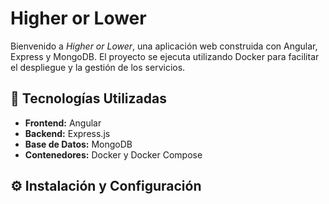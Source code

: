 # Higher or Lower

Bienvenido a *Higher or Lower*, una aplicación web construida con Angular, Express y MongoDB. El proyecto se ejecuta utilizando Docker para facilitar el despliegue y la gestión de los servicios.

## 🚀 Tecnologías Utilizadas
- **Frontend:** Angular
- **Backend:** Express.js
- **Base de Datos:** MongoDB
- **Contenedores:** Docker y Docker Compose

## ⚙️ Instalación y Configuración


